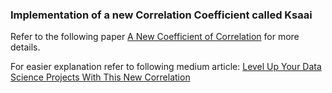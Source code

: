 ### Implementation of a new Correlation Coefficient called Ksaai

Refer to the following paper [A New Coefficient of Correlation](https://www.tandfonline.com/doi/full/10.1080/01621459.2020.1758115) for more details.

For easier explanation refer to following medium article: [Level Up Your Data Science Projects With This New Correlation](https://medium.com/accredian/level-up-your-data-science-projects-with-this-new-correlation-6fd907765368)